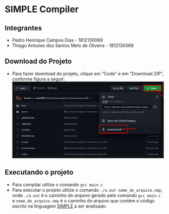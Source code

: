 # SIMPLE Compiler

## Integrantes
- Pedro Henrique Campos Dias - 1812130069
- Thiago Antunes dos Santos Melo de Oliveira - 1812130068

## Download do Projeto
- Para fazer download do projeto, clique em "Code" e em "Download ZIP", conforme figura a seguir:
![Download](https://github.com/eaemenkkstudios/simple-compiler/blob/main/assets/download.png)

## Executando o projeto
- Para compilar utilize o comando `gcc main.c`
- Para executar o projeto utilize o comando `./a.out nome_do_arquivo.smp`, onde `./a.out` é o caminho do arquivo gerado pelo comando `gcc main.c` e `nome_do_arquivo.smp` é o caminho do arquivo que contém o código escrito na linguagem <a href="http://www.ybadoo.com.br/tutoriais/cmp/11/" target="_blank">SIMPLE</a> a ser analisado.
